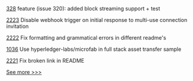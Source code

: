 
[328](https://github.com/hyperledger/iroha-java/pull/328) feature (issue 320): added block streaming support + test

[2223](https://github.com/hyperledger/aries-cloudagent-python/pull/2223) Disable webhook trigger on initial response to multi-use connection invitation

[2222](https://github.com/hyperledger/aries-cloudagent-python/pull/2222) Fix formatting and grammatical errors in different readme's

[1036](https://github.com/hyperledger/fabric-samples/pull/1036) Use hyperledger-labs/microfab in full stack asset transfer sample

[2221](https://github.com/hyperledger/aries-cloudagent-python/pull/2221) Fix broken link in README


[See more >>>](https://start-here.hyperledger.org/pull-requests)
